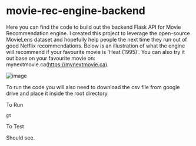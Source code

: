 # movie-rec-engine-backend
Here you can find the code to build out the backend Flask API for Movie Recommendation engine. I created this project to leverage the open-source MovieLens dataset and hopefully help people the next time they run out of good Netflix recommendations. Below is an illustration of what the engine will recommend if your favourite movie is 'Heat (1995)'. You can also try it out base on your favourite movie on: mynextmovie.ca(https://mynextmovie.ca).  

![image](https://user-images.githubusercontent.com/26292532/128757396-9f10b632-dbbf-4b7e-a431-cd308cc08c54.png)


To run the code you will also need to download the csv file from google drive and place it inside the root directory. 

To Run

```gt```

To Test

Should see.


